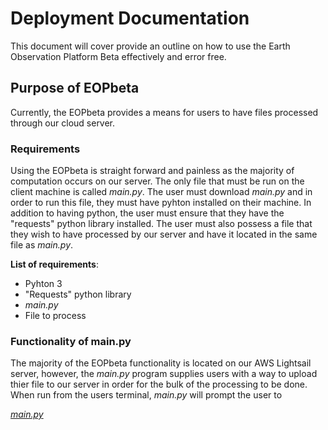 # Deployment Documentation

This document will cover provide an outline on how to use the Earth Observation Platform Beta effectively and error free.

## Purpose of EOPbeta

Currently, the EOPbeta provides a means for users to have files processed through our cloud server. 

### Requirements

Using the EOPbeta is straight forward and painless as the majority of computation occurs on our server. The only file that must be run on the client machine is called _main.py_. The user must download _main.py_ and in order to run this file, they must have pyhton installed on their machine. In addition to having python, the user must ensure that they have the "requests" python library installed. The user must also possess a file that they wish to have processed by our server and have it located in the same file as _main.py_. 

__List of requirements__:
* Pyhton 3
* "Requests" python library
* _main.py_
* File to process

### Functionality of main.py

The majority of the EOPbeta functionality is located on our AWS Lightsail server, however, the _main.py_ program supplies users with a way to upload thier file to our server in order for the bulk of the processing to be done. When  run from the users terminal, _main.py_ will prompt the user to  







[_main.py_](https://github.com/csamcharles/EarthObservationPlatformBeta/blob/master/cli/main.py)
